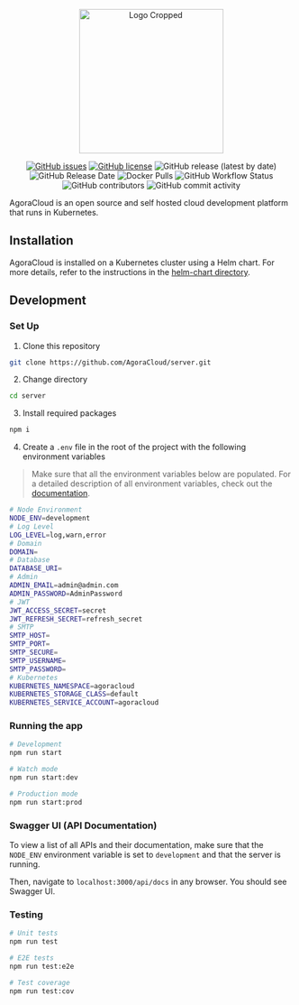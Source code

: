 <p align="center">
  <img src="https://user-images.githubusercontent.com/35788699/124201339-cab12c80-daa5-11eb-9e76-99ed1a626529.png" alt="Logo Cropped" width="256" height="256">
</p>
<p align="center">
    <a href="https://github.com/AgoraCloud/server/issues"><img src="https://img.shields.io/github/issues/AgoraCloud/server" alt="GitHub issues"></a> <a href="https://github.com/AgoraCloud/server/blob/main/LICENSE"><img src="https://img.shields.io/github/license/AgoraCloud/server" alt="GitHub license"></a> <img alt="GitHub release (latest by date)" src="https://img.shields.io/github/v/release/AgoraCloud/server"> <img src="https://img.shields.io/github/release-date/AgoraCloud/server" alt="GitHub Release Date"> <img alt="Docker Pulls" src="https://img.shields.io/docker/pulls/agoracloud/server"> <img src="https://img.shields.io/github/workflow/status/AgoraCloud/server/main_versioned_push" alt="GitHub Workflow Status"> <img src="https://img.shields.io/github/contributors/AgoraCloud/server" alt="GitHub contributors"> <img src="https://img.shields.io/github/commit-activity/m/AgoraCloud/server" alt="GitHub commit activity">
</p>

AgoraCloud is an open source and self hosted cloud development platform that runs in Kubernetes.

## Installation

AgoraCloud is installed on a Kubernetes cluster using a Helm chart. For more details, refer to the instructions in the [helm-chart directory](https://github.com/AgoraCloud/server/tree/main/helm-chart).

## Development

### Set Up

1. Clone this repository

```bash
git clone https://github.com/AgoraCloud/server.git
```

2. Change directory

```bash
cd server
```

3. Install required packages

```bash
npm i
```

4. Create a `.env` file in the root of the project with the following environment variables

> Make sure that all the environment variables below are populated. For a detailed description of all environment variables, check out the [documentation](https://github.com/AgoraCloud/server/wiki/Environment-Variables).

```bash
# Node Environment
NODE_ENV=development
# Log Level
LOG_LEVEL=log,warn,error
# Domain
DOMAIN=
# Database
DATABASE_URI=
# Admin
ADMIN_EMAIL=admin@admin.com
ADMIN_PASSWORD=AdminPassword
# JWT
JWT_ACCESS_SECRET=secret
JWT_REFRESH_SECRET=refresh_secret
# SMTP
SMTP_HOST=
SMTP_PORT=
SMTP_SECURE=
SMTP_USERNAME=
SMTP_PASSWORD=
# Kubernetes
KUBERNETES_NAMESPACE=agoracloud
KUBERNETES_STORAGE_CLASS=default
KUBERNETES_SERVICE_ACCOUNT=agoracloud
```

### Running the app

```bash
# Development
npm run start

# Watch mode
npm run start:dev

# Production mode
npm run start:prod
```

### Swagger UI (API Documentation)

To view a list of all APIs and their documentation, make sure that the `NODE_ENV` environment variable is set to `development` and that the server is running.

Then, navigate to `localhost:3000/api/docs` in any browser. You should see Swagger UI.

### Testing

```bash
# Unit tests
npm run test

# E2E tests
npm run test:e2e

# Test coverage
npm run test:cov
```
